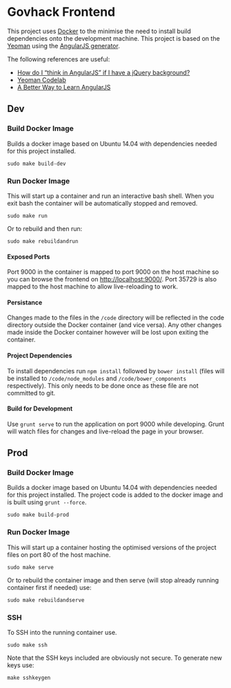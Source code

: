 # Govhack Frontend

This project uses [Docker](https://www.docker.io/) to the minimise the need to install build dependencies onto the development machine.
This project is based on the [Yeoman](http://yeoman.io/) using the [AngularJS generator](https://github.com/yeoman/generator-angular).

The following references are useful:
* [How do I “think in AngularJS” if I have a jQuery background?](http://stackoverflow.com/a/15012542)
* [Yeoman Codelab](http://yeoman.io/codelab.html)
* [A Better Way to Learn AngularJS](http://www.thinkster.io/angularjs/GtaQ0oMGIl)

## Dev

### Build Docker Image

Builds a docker image based on Ubuntu 14.04 with dependencies needed for this project installed.

    sudo make build-dev

### Run Docker Image

This will start up a container and run an interactive bash shell.
When you exit bash the container will be automatically stopped and removed.

    sudo make run

Or to rebuild and then run:

    sudo make rebuildandrun

#### Exposed Ports

Port 9000 in the container is mapped to port 9000 on the host machine so you can browse the frontend on <http://localhost:9000/>.
Port 35729 is also mapped to the host machine to allow live-reloading to work.

#### Persistance

Changes made to the files in the `/code` directory will be reflected in the code directory outside the Docker container (and vice versa).
Any other changes made inside the Docker container however will be lost upon exiting the container.

#### Project Dependencies

To install dependencies run `npm install` followed by `bower install` (files will be installed to `/code/node_modules` and `/code/bower_components` respectively). 
This only needs to be done once as these file are not committed to git.

#### Build for Development

Use `grunt serve` to run the application on port 9000 while developing.
Grunt will watch files for changes and live-reload the page in your browser.

## Prod

### Build Docker Image

Builds a docker image based on Ubuntu 14.04 with dependencies needed for this project installed.
The project code is added to the docker image and is built using `grunt --force`.

    sudo make build-prod

### Run Docker Image

This will start up a container hosting the optimised versions of the project files on port 80 of the host machine.

    sudo make serve

Or to rebuild the container image and then serve (will stop already running container first if needed) use:

    sudo make rebuildandserve

### SSH

To SSH into the running container use.

    sudo make ssh

Note that the SSH keys included are obviously not secure. To generate new keys use:

    make sshkeygen



